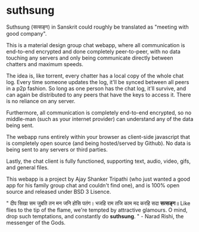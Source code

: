 # suthsung
Suthsung (सत्सङ्ग) in Sanskrit could roughly be translated as "meeting with good company".

This is a material design group chat webapp, where all communication is end-to-end encrypted and done completely peer-to-peer, with no data touching any servers and only being communicate directly between chatters and maximum speeds. 

The idea is, like torrent, every chatter has a local copy of the whole chat log. Every time someone updates the log, it'll be synced between all peers in a p2p fashion. So long as one person has the chat log, it'll survive, and can again be distributed to any peers that have the keys to access it. There is no reliance on any server.

Furthermore, all communication is completely end-to-end encrypted, so no middle-man (such as your internet provider) can understand any of the data being sent.

The webapp runs entirely within your browser as client-side javascript that is completely open source (and being hosted/served by Github). No data is being sent to any servers or third parties.

Lastly, the chat client is fully functioned, supporting text, audio, video, gifs, and general files.

This webapp is a project by Ajay Shanker Tripathi (who just wanted a good app for his family group chat and couldn't find one), and is 100% open source and released under BSD 3 Lisence.

"
दीप सिखा सम जुबति तन मन जनि होसि पतंग।
भजहि राम तजि काम मद करहि सदा **सत्सङ्ग**॥
Like flies to the tip of the flame, we're tempted by attractive glamours.
O mind, drop such temptations, and constantly do **suthsung**.
" - Narad Rishi, the messenger of the Gods.
